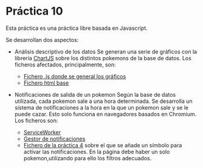 # Práctica 10

Esta práctica es una práctica libre basada en Javascript.

Se desarrollan dos aspectos:

* Análisis descriptivo de los datos
Se generan una serie de gráficos con la librería [ChartJS](https://www.chartjs.org/) sobre los distintos pokemons de la base de datos.
Los ficheros afectados, principalmente, son:
    * [Fichero .js donde se general los gráficos](https://github.com/AlbertoLejarraga/practicas-dai/tree/main/practica/app/static/js/practica10.js)
    * [Fichero html base](https://github.com/AlbertoLejarraga/practicas-dai/tree/main/practica/app/templates/practica10.html)

* Notificaciones de salida de un pokemon
Según la base de datos utilizada, cada pokemon sale a una hora determinada. Se desarrolla un sistema de notificaciones a la hora en la que un pokemon sale y se le puede cazar. Esto solo funciona en navegadores basados en Chromium. Los ficheros son:
    * [ServiceWorker](https://github.com/AlbertoLejarraga/practicas-dai/tree/main/practica/app/static/js/service-worker.js)
    * [Gestor de notificaciones](https://github.com/AlbertoLejarraga/practicas-dai/tree/main/practica/app/static/js/notificaciones.js)
    * [Fichero de la práctica 4](https://github.com/AlbertoLejarraga/practicas-dai/tree/main/practica/app/templates/practica4.html) sobre el que se añade un símbolo para activar las notificaciones. En la página debe haber un solo pokemon,utilizando para ello los filtros adecuados.
